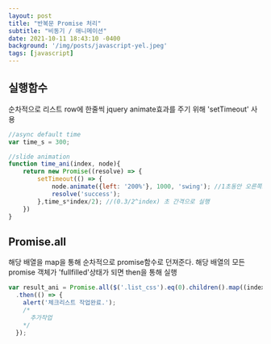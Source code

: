 ```yaml
---
layout: post
title: "반복문 Promise 처리"
subtitle: "비동기 / 애니메이션"
date: 2021-10-11 18:43:10 -0400
background: '/img/posts/javascript-yel.jpeg'
tags: [javascript]
---
```

## 실행함수

순차적으로 리스트 row에 한줄씩 jquery animate효과를 주기 위해 'setTimeout' 사용


``` javascript
//async default time
var time_s = 300;

//slide animation
function time_ani(index, node){ 
	return new Promise((resolve) => {
		setTimeout(() => {
			node.animate({left: '200%'}, 1000, 'swing'); //1초동안 오른쪽으로 200%만큼 움직임
			resolve('success');
		},time_s*index/2); //(0.3/2^index) 초 간격으로 실행
	})
}
```


## Promise.all
해당 배열을 map을 통해 순차적으로 promise함수로 던져준다. 해당 배열의 모든 promise 객체가 'fullfilled'상태가 되면 then을 통해 실행


``` javascript
var result_ani = Promise.all($('.list_css').eq(0).children().map((index, node) => time_ani(index, node)))
  .then(() => {
    alert('체크리스트 작업완료.');
    /*
      추가작업
    */
  }); 
```
